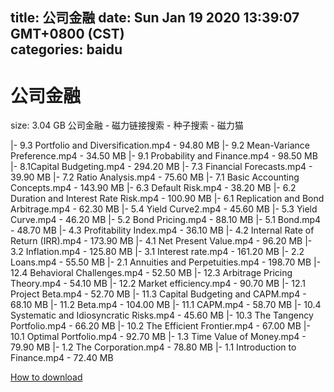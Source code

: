 
title: 公司金融
date: Sun Jan 19 2020 13:39:07 GMT+0800 (CST)    
categories: baidu
---

# 公司金融
size: 3.04 GB
 公司金融 - 磁力链接搜索 - 种子搜索 - 磁力猫
 
|- 9.3 Portfolio and Diversification.mp4 - 94.80 MB
|- 9.2 Mean-Variance Preference.mp4 - 34.50 MB
|- 9.1 Probability and Finance.mp4 - 98.50 MB
|- 8.1Capital Budgeting.mp4 - 294.20 MB
|- 7.3 Financial Forecasts.mp4 - 39.90 MB
|- 7.2 Ratio Analysis.mp4 - 75.60 MB
|- 7.1 Basic Accounting Concepts.mp4 - 143.90 MB
|- 6.3 Default Risk.mp4 - 38.20 MB
|- 6.2 Duration and Interest Rate Risk.mp4 - 100.90 MB
|- 6.1 Replication and Bond Arbitrage.mp4 - 62.30 MB
|- 5.4 Yield Curve2.mp4 - 45.60 MB
|- 5.3 Yield Curve.mp4 - 46.20 MB
|- 5.2 Bond Pricing.mp4 - 88.10 MB
|- 5.1 Bond.mp4 - 48.70 MB
|- 4.3 Profitability Index.mp4 - 36.10 MB
|- 4.2 Internal Rate of Return (IRR).mp4 - 173.90 MB
|- 4.1 Net Present Value.mp4 - 96.20 MB
|- 3.2 Inflation.mp4 - 125.80 MB
|- 3.1 Interest rate.mp4 - 161.20 MB
|- 2.2 Loans.mp4 - 55.50 MB
|- 2.1 Annuities and Perpetuities.mp4 - 198.70 MB
|- 12.4 Behavioral Challenges.mp4 - 52.50 MB
|- 12.3 Arbitrage Pricing Theory.mp4 - 54.10 MB
|- 12.2 Market efficiency.mp4 - 90.70 MB
|- 12.1 Project Beta.mp4 - 52.70 MB
|- 11.3 Capital Budgeting and CAPM.mp4 - 68.10 MB
|- 11.2 Beta.mp4 - 104.00 MB
|- 11.1 CAPM.mp4 - 58.70 MB
|- 10.4 Systematic and Idiosyncratic Risks.mp4 - 45.60 MB
|- 10.3 The Tangency Portfolio.mp4 - 66.20 MB
|- 10.2 The Efficient Frontier.mp4 - 67.00 MB
|- 10.1 Optimal Portfolio.mp4 - 92.70 MB
|- 1.3 Time Value of Money.mp4 - 79.90 MB
|- 1.2 The Corporation.mp4 - 78.80 MB
|- 1.1 Introduction to Finance.mp4 - 72.40 MB

[How to download](https://bpcam.bemobtrk.com/go/2ceec3aa-1ca2-46d6-b9ff-aaa5c184517c?jno=2963)